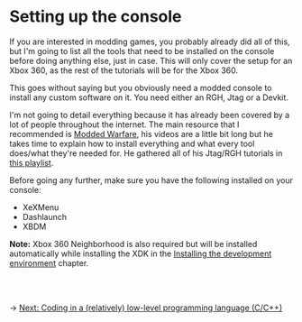 # Setting up the console
If you are interested in modding games, you probably already did all of this, but I'm going to list all the tools that need to be installed on the console before doing anything else, just in case.
This will only cover the setup for an Xbox 360, as the rest of the tutorials will be for the Xbox 360.

This goes without saying but you obviously need a modded console to install any custom software on it. You need either an RGH, Jtag or a Devkit.

I'm not going to detail everything because it has already been covered by a lot of people throughout the internet. The main resource that I recommended is [Modded Warfare](https://www.youtube.com/user/xXModdedWarfareXx), his videos are a little bit long but he takes time to explain how to install everything and what every tool does/what they're needed for. He gathered all of his Jtag/RGH tutorials in [this playlist](https://www.youtube.com/playlist?list=PLn7ji3VsPy3FCoZ5E3zWz5tS5iWbysPZX).

Before going any further, make sure you have the following installed on your console:

- XeXMenu
- Dashlaunch
- XBDM

**Note:** Xbox 360 Neighborhood is also required but will be installed automatically while installing the XDK in the [Installing the development environment](install-env.md) chapter.

<br/><br/>

&rarr; [Next: Coding in a (relatively) low-level programming language (C/C++)](coding.md)
